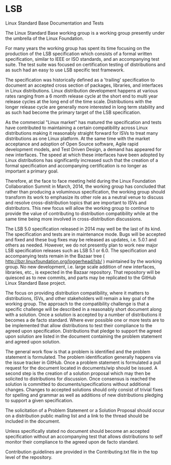LSB
===

Linux Standard Base Documentation and Tests

The Linux Standard Base working group is a working group presently under the 
umbrella of the Linux Foundation.

For many years the working group has spent its time focusing on the
production of the LSB specification which consists of a formal written
specification, similar to IEEE or ISO standards, and an accompanying test
suite. The test suite was focused on certification testing of distributions
and as such had an easy to use LSB specific test framework.

The specification was historically defined as a 'trailing' specification 
to document an accepted cross section of packages, libraries, and interfaces
in Linux distributions. Linux distribution development happens at various
rates ranging from a 6 month release cycle at the short end to multi year
release cycles at the long end of the time scale. Distributions with the
longer release cycle are generally more interested in long term stability
and as such had become the primary target of the LSB specification.

As the commercial "Linux market" has matured the specification and tests
have contributed to maintaining a certain compatibility across Linux
distributions making it reasonably straight forward for ISVs to treat many
distributions as one Linux platform. At the same time with the market
acceptance and adoption of Open Source software, Agile rapid development
models, and Test Driven Design, a demand has appeared for new interfaces.
The speed at which these interfaces have been adopted by Linux distributions
has significantly increased such that the creation of a formal specification
and accompanying certification is no longer as important a primary goal. 

Therefore, at the face to face meeting held during the Linux Foundation
Collaboration Summit in March, 2014, the working group has concluded that
rather than producing a voluminous specification, the working group should
transform its work to emphasize its other role as a neutral venue to discuss
and resolve cross-distribution topics that are important to ISVs and
distributors. This new focus will allow the working group to continue to
provide the value of contributing to distribution compatibility while at the
same time being more involved in cross-distribution discussions.

The LSB 5.0 specification released in 2014 may well be the last of 
its kind. The specification and tests are in maintenance mode. Bugs will be
accepted and fixed and these bug fixes may be released as updates,
i.e. 5.0.1 and others as needed. However, we do not presently plan to work
new major LSB specification releases such as LSB 5.1 or 6.0.
The specification and accompanying tests remain in the Bazaar
tree ( http://bzr.linuxfoundation.org/loggerhead/lsb/ ) maintained by the
working group. No new development, i.e. large scale addition of new 
interfaces, libraries, etc., is expected in the Bazaar repository.  That
repository will be quiesced as to new commits, and parts may be replicated
to the GitHub Linux Standard Base project.

The focus on providing distribution compatibility, where it matters to
distributions, ISVs, and other stakeholders will remain a key goal of the
working group. The approach to the compatibility challenge is that a specific
challenge will be described in a reasonably short document along with a
solution. Once a solution is accepted by a number of distributions it becomes
a de facto standard. Where ever possible one or more tests are to be
implemented that allow distributions to test their compliance to the agreed
upon specification. Distributions that pledge to support the agreed upon
solution are listed in the document containing the problem statement and
agreed upon solution.

The general work flow is that a problem is identified and the problem
statement is formulated. The problem identification generally happens via
the issue tracker in GitHub. Once a problem statement is formulated a pull
request for the document located in documents/wip should be issued. A second
step is the creation of a solution proposal which may then be solicited
to distributions for discussion. Once consensus is reached the solution is
committed to documents/specifications without additional changes. Changes
to accepted solutions should only consist of trivial fixes for spelling and
grammar as well as additions of new distributions pledging to support
a given specification.

The solicitation of a Problem Statement or a Solution Proposal should
occur on a distribution public mailing list and a link to the thread
should be included in the document.

Unless specifically stated no document should become an accepted
specification without an accompanying test that allows distributions to self
monitor their compliance to the agreed upon de facto standard.

Contribution guidelines are provided in the Contributing.txt file in the
top level of the repository.
